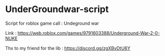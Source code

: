 # UnderGroundwar-script
Script for roblox game call : Undeground war 

Link : https://web.roblox.com/games/9791603388/Underground-War-2-0-NUKE

Thx to my friend for the lib : https://discord.gg/zgXBvDtU6Y
